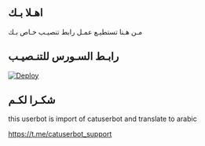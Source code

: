 ## اهـلا بـك
مـن هـنا تستطيـع عمـل رابط تنصيـب خـاص بـك

## رابـط السـورس للتنـصيـب

[![Deploy](https://www.herokucdn.com/deploy/button.svg)](https://heroku.com/deploy?template=https://github.com/jejwjwfg/jmthon)

## شكـرا لكـم 


this userbot is import of catuserbot and translate to arabic

https://t.me/catuserbot_support
